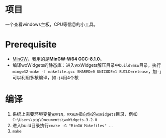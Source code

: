 # 项目
一个查看windows主板，CPU等信息的小工具。

# Prerequisite
* [MinGW](https://sourceforge.net/projects/mingw-w64/files/mingw-w64/)，我用的是**MinGW-W64 GCC-8.1.0**。
* 编译wxWidgets的静态库：进入wxWidgets解压目录中`build\msw`目录，执行`mingw32-make -f makefile.gcc SHARED=0 UNICODE=1 BUILD=release`，加`-j`可以利用多核编译，如`-j4`用4个核

# 编译
1. 系统上需要环境变量`WXWIN`，`WXWIN`指向你的`wxWidgets`目录，例如`C:\Users\pig\Documents\wxWidgets-3.2.0`
2. 进入build目录执行`cmake -G "MinGW Makefiles" ..`
3. `make`
